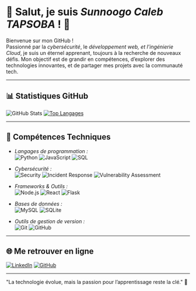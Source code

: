 # 👋 Salut, je suis *Sunnoogo Caleb TAPSOBA* ! 🚀  

Bienvenue sur mon GitHub !  
Passionné par la *cybersécurité*, le *développement web, et l’ingénierie Cloud*, je suis un éternel apprenant, toujours à la recherche de nouveaux défis. Mon objectif est de grandir en compétences, d’explorer des technologies innovantes, et de partager mes projets avec la communauté tech.  

---

## 📊 Statistiques GitHub  

![GitHub Stats](https://github-readme-stats.vercel.app/api?username=Sunnoogo77&show_icons=true&theme=radical)  [![Top Langages](https://github-readme-stats.vercel.app/api/top-langs/?username=Sunnoogo77&layout=compact&theme=radical)](https://github.com/Sunnoogo77)  

---

## 🚀 Compétences Techniques  

- *Langages de programmation :*  
  ![Python](https://img.shields.io/badge/Python-3670A0?style=for-the-badge&logo=python&logoColor=ffdd54) 
  ![JavaScript](https://img.shields.io/badge/JavaScript-F7DF1E?style=for-the-badge&logo=javascript&logoColor=black) 
  ![SQL](https://img.shields.io/badge/SQL-4479A1?style=for-the-badge&logo=postgresql&logoColor=white)  

- *Cybersécurité :*  
  ![Security](https://img.shields.io/badge/SOC-Analysis-blue?style=for-the-badge) 
  ![Incident Response](https://img.shields.io/badge/Incident-Response-red?style=for-the-badge) 
  ![Vulnerability Assessment](https://img.shields.io/badge/Vulnerability-Assessment-yellow?style=for-the-badge)  

- *Frameworks & Outils :*  
  ![Node.js](https://img.shields.io/badge/Node.js-339933?style=for-the-badge&logo=nodedotjs&logoColor=white) 
  ![React](https://img.shields.io/badge/React-20232A?style=for-the-badge&logo=react&logoColor=61DAFB) 
  ![Flask](https://img.shields.io/badge/Flask-000000?style=for-the-badge&logo=flask&logoColor=white)  

- *Bases de données :*  
  ![MySQL](https://img.shields.io/badge/MySQL-005C84?style=for-the-badge&logo=mysql&logoColor=white) 
  ![SQLite](https://img.shields.io/badge/SQLite-07405E?style=for-the-badge&logo=sqlite&logoColor=white)  

- *Outils de gestion de version :*  
  ![Git](https://img.shields.io/badge/Git-F05032?style=for-the-badge&logo=git&logoColor=white) 
  ![GitHub](https://img.shields.io/badge/GitHub-181717?style=for-the-badge&logo=github&logoColor=white)  

---

## 🌐 Me retrouver en ligne  

[![LinkedIn](https://img.shields.io/badge/LinkedIn-0077B5?style=for-the-badge&logo=linkedin&logoColor=white)]([https://www.linkedin.com/in/tonprofil](https://www.linkedin.com/in/sunnoogo-caleb-tapsoba-130584292/))  
[![GitHub](https://img.shields.io/badge/GitHub-100000?style=for-the-badge&logo=github&logoColor=white)](https://github.com/Sunnoogo77)  

---

"La technologie évolue, mais la passion pour l’apprentissage reste la clé." 🚀

